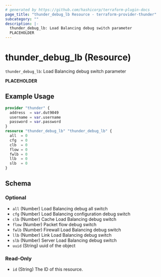 ```yaml
---
# generated by https://github.com/hashicorp/terraform-plugin-docs
page_title: "thunder_debug_lb Resource - terraform-provider-thunder"
subcategory: ""
description: |-
  thunder_debug_lb: Load Balancing debug switch parameter
  PLACEHOLDER
---
```


# thunder_debug_lb (Resource)

`thunder_debug_lb`: Load Balancing debug switch parameter

__PLACEHOLDER__

## Example Usage

```terraform
provider "thunder" {
  address  = var.dut9049
  username = var.username
  password = var.password
}
resource "thunder_debug_lb" "thunder_debug_lb" {
  all  = 0
  cfg  = 0
  clb  = 0
  flow = 0
  fwlb = 0
  llb  = 0
  slb  = 0
}
```

<!-- schema generated by tfplugindocs -->
## Schema

### Optional

- `all` (Number) Load Balancing debug all switch
- `cfg` (Number) Load Balancing configuration debug switch
- `clb` (Number) Cache Load Balancing debug switch
- `flow` (Number) Packet flow debug switch
- `fwlb` (Number) Firewall Load Balancing debug switch
- `llb` (Number) Link Load Balancing debug switch
- `slb` (Number) Server Load Balancing debug switch
- `uuid` (String) uuid of the object

### Read-Only

- `id` (String) The ID of this resource.


